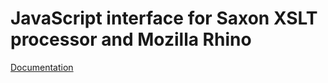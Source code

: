 JavaScript interface for Saxon XSLT processor and Mozilla Rhino
====================

[Documentation](http://www.angrycoding.com/2011/09/javascript-interface-for-saxon-xslt.html)